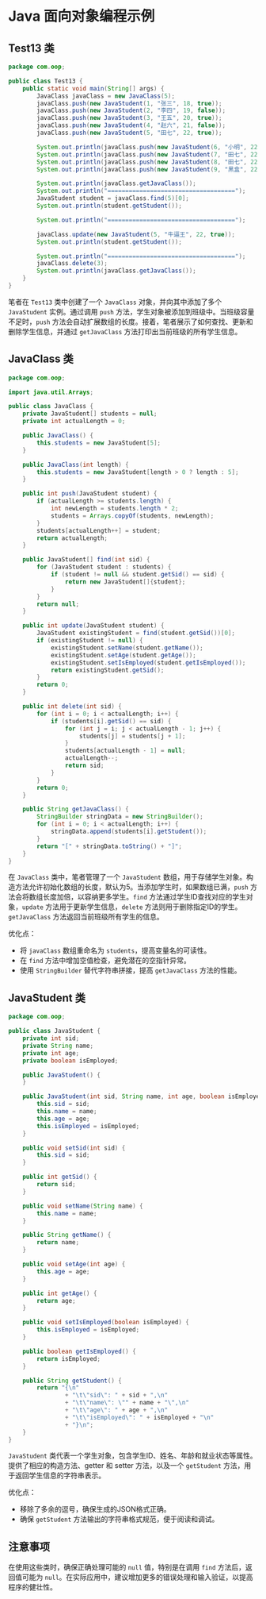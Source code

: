 # Java 面向对象编程示例

## Test13 类

```java
package com.oop;

public class Test13 {
    public static void main(String[] args) {
        JavaClass javaClass = new JavaClass(5);
        javaClass.push(new JavaStudent(1, "张三", 18, true));
        javaClass.push(new JavaStudent(2, "李四", 19, false));
        javaClass.push(new JavaStudent(3, "王五", 20, true));
        javaClass.push(new JavaStudent(4, "赵六", 21, false));
        javaClass.push(new JavaStudent(5, "田七", 22, true));

        System.out.println(javaClass.push(new JavaStudent(6, "小明", 22, true)));
        System.out.println(javaClass.push(new JavaStudent(7, "田七", 22, true)));
        System.out.println(javaClass.push(new JavaStudent(8, "田七", 22, true)));
        System.out.println(javaClass.push(new JavaStudent(9, "黑盒", 22, true)));

        System.out.println(javaClass.getJavaClass());
        System.out.println("====================================");
        JavaStudent student = javaClass.find(5)[0];
        System.out.println(student.getStudent());

        System.out.println("====================================");

        javaClass.update(new JavaStudent(5, "牛逼王", 22, true));
        System.out.println(student.getStudent());

        System.out.println("====================================");
        javaClass.delete(3);
        System.out.println(javaClass.getJavaClass());
    }
}
```

笔者在 `Test13` 类中创建了一个 `JavaClass` 对象，并向其中添加了多个 `JavaStudent` 实例。通过调用 `push` 方法，学生对象被添加到班级中。当班级容量不足时，`push` 方法会自动扩展数组的长度。接着，笔者展示了如何查找、更新和删除学生信息，并通过 `getJavaClass` 方法打印出当前班级的所有学生信息。

## JavaClass 类

```java
package com.oop;

import java.util.Arrays;

public class JavaClass {
    private JavaStudent[] students = null;
    private int actualLength = 0;

    public JavaClass() {
        this.students = new JavaStudent[5];
    }

    public JavaClass(int length) {
        this.students = new JavaStudent[length > 0 ? length : 5];
    }

    public int push(JavaStudent student) {
        if (actualLength >= students.length) {
            int newLength = students.length * 2;
            students = Arrays.copyOf(students, newLength);
        }
        students[actualLength++] = student;
        return actualLength;
    }

    public JavaStudent[] find(int sid) {
        for (JavaStudent student : students) {
            if (student != null && student.getSid() == sid) {
                return new JavaStudent[]{student};
            }
        }
        return null;
    }

    public int update(JavaStudent student) {
        JavaStudent existingStudent = find(student.getSid())[0];
        if (existingStudent != null) {
            existingStudent.setName(student.getName());
            existingStudent.setAge(student.getAge());
            existingStudent.setIsEmployed(student.getIsEmployed());
            return existingStudent.getSid();
        }
        return 0;
    }

    public int delete(int sid) {
        for (int i = 0; i < actualLength; i++) {
            if (students[i].getSid() == sid) {
                for (int j = i; j < actualLength - 1; j++) {
                    students[j] = students[j + 1];
                }
                students[actualLength - 1] = null;
                actualLength--;
                return sid;
            }
        }
        return 0;
    }

    public String getJavaClass() {
        StringBuilder stringData = new StringBuilder();
        for (int i = 0; i < actualLength; i++) {
            stringData.append(students[i].getStudent());
        }
        return "[" + stringData.toString() + "]";
    }
}
```

在 `JavaClass` 类中，笔者管理了一个 `JavaStudent` 数组，用于存储学生对象。构造方法允许初始化数组的长度，默认为5。当添加学生时，如果数组已满，`push` 方法会将数组长度加倍，以容纳更多学生。`find` 方法通过学生ID查找对应的学生对象，`update` 方法用于更新学生信息，`delete` 方法则用于删除指定ID的学生。`getJavaClass` 方法返回当前班级所有学生的信息。

优化点：

- 将 `javaClass` 数组重命名为 `students`，提高变量名的可读性。
- 在 `find` 方法中增加空值检查，避免潜在的空指针异常。
- 使用 `StringBuilder` 替代字符串拼接，提高 `getJavaClass` 方法的性能。

## JavaStudent 类

```java
package com.oop;

public class JavaStudent {
    private int sid;
    private String name;
    private int age;
    private boolean isEmployed;

    public JavaStudent() {
    }

    public JavaStudent(int sid, String name, int age, boolean isEmployed) {
        this.sid = sid;
        this.name = name;
        this.age = age;
        this.isEmployed = isEmployed;
    }

    public void setSid(int sid) {
        this.sid = sid;
    }

    public int getSid() {
        return sid;
    }

    public void setName(String name) {
        this.name = name;
    }

    public String getName() {
        return name;
    }

    public void setAge(int age) {
        this.age = age;
    }

    public int getAge() {
        return age;
    }

    public void setIsEmployed(boolean isEmployed) {
        this.isEmployed = isEmployed;
    }

    public boolean getIsEmployed() {
        return isEmployed;
    }

    public String getStudent() {
        return "{\n"
                + "\t\"sid\": " + sid + ",\n"
                + "\t\"name\": \"" + name + "\",\n"
                + "\t\"age\": " + age + ",\n"
                + "\t\"isEmployed\": " + isEmployed + "\n"
                + "}\n";
    }
}
```

`JavaStudent` 类代表一个学生对象，包含学生ID、姓名、年龄和就业状态等属性。提供了相应的构造方法、getter 和 setter 方法，以及一个 `getStudent` 方法，用于返回学生信息的字符串表示。

优化点：

- 移除了多余的逗号，确保生成的JSON格式正确。
- 确保 `getStudent` 方法输出的字符串格式规范，便于阅读和调试。

## 注意事项

在使用这些类时，确保正确处理可能的 `null` 值，特别是在调用 `find` 方法后，返回值可能为 `null`。在实际应用中，建议增加更多的错误处理和输入验证，以提高程序的健壮性。
